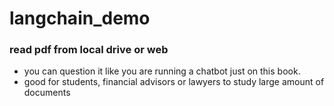 # langchain_demo
### read pdf from local drive or web
* you can question it like you are running a chatbot just on this book.
* good for students, financial advisors or lawyers to study large amount of documents
